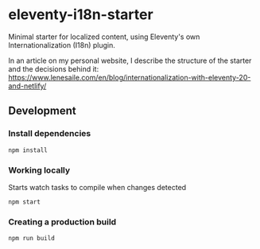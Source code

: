 # eleventy-i18n-starter

Minimal starter for localized content, using Eleventy's own Internationalization (I18n) plugin.

In an article on my personal website, I describe the structure of the starter and the decisions behind it: https://www.lenesaile.com/en/blog/internationalization-with-eleventy-20-and-netlify/

## Development

### Install dependencies

```
npm install
```

### Working locally

Starts watch tasks to compile when changes detected

```
npm start
```

### Creating a production build

```
npm run build
```
